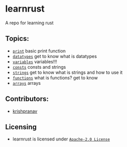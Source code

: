 # learnrust
A repo for learning rust 

## Topics:
- [`print`](print) basic print function
- [`datatypes`](datatypes) get to know what is datatypes
- [`variables`](variables) variables!!!
- [`consts`](consts) consts and strings
- [`strings`](strings) get to know what is strings and how to use it
- [`functions`](functions) what is functions? get to know
- [`arrays`](arrays) arrays 

## Contributors:
- [krishpranav](https://github.com/krishpranav)

## Licensing
- learnrust is licensed under [`Apache-2.0 License`](LICENSE)